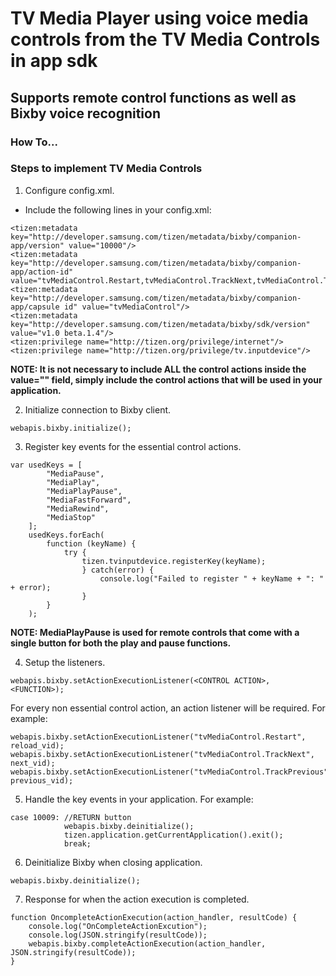 # TV Media Player using voice media controls from the TV Media Controls in app sdk
## Supports remote control functions as well as Bixby voice recognition

### How To...

### Steps to implement TV Media Controls

1. Configure config.xml.
  - Include the following lines in your config.xml:
```
<tizen:metadata key="http://developer.samsung.com/tizen/metadata/bixby/companion-app/version" value="10000"/>
<tizen:metadata key="http://developer.samsung.com/tizen/metadata/bixby/companion-app/action-id" value="tvMediaControl.Restart,tvMediaControl.TrackNext,tvMediaControl.TrackPrevious,tvMediaControl.SkipBackward,tvMediaControl.SkipForward,tvMediaControl.SetPlayPosition,tvMediaControl.SetSubtitle,tvMediaControl.SetShuffle,tvMediaControl.SetScreenFit,tvMediaControl.Screenfit,tvMediaControl.SetSubtitle,tvMediaControl.SetZoom,tvMediaControl.Rotate,tvMediaControl.Set360Mode,tvMediaControl.ContinueWatching,tvMediaControl.SetRepeat,tvMediaControl.TrackPrevious,tvLauncher.Open"/>
<tizen:metadata key="http://developer.samsung.com/tizen/metadata/bixby/companion-app/capsule id" value="tvMediaControl"/>
<tizen:metadata key="http://developer.samsung.com/tizen/metadata/bixby/sdk/version" value="v1.0 beta.1.4"/>
<tizen:privilege name="http://tizen.org/privilege/internet"/>
<tizen:privilege name="http://tizen.org/privilege/tv.inputdevice"/>
```
**NOTE: It is not necessary to include ALL the control actions inside the value="" field, simply include the control actions that will be used in your application.**

2. Initialize connection to Bixby client.
```
webapis.bixby.initialize();
```

3. Register key events for the essential control actions.
```
var usedKeys = [
	    "MediaPause",
	    "MediaPlay",
	    "MediaPlayPause",
	    "MediaFastForward",
	    "MediaRewind",
	    "MediaStop"
	];
	usedKeys.forEach(
	  	function (keyName) {
	  		try {
	  			tizen.tvinputdevice.registerKey(keyName);
	  	    	} catch(error) {
	  	        	console.log("Failed to register " + keyName + ": " + error);
	  	    	}
	  	}
	);
```
**NOTE: MediaPlayPause is used for remote controls that come with a single button for both the play and pause functions.**

4. Setup the listeners.
```
webapis.bixby.setActionExecutionListener(<CONTROL ACTION>, <FUNCTION>);
```
For every non essential control action, an action listener will be required. For example:
```
webapis.bixby.setActionExecutionListener("tvMediaControl.Restart", reload_vid);
webapis.bixby.setActionExecutionListener("tvMediaControl.TrackNext", next_vid);
webapis.bixby.setActionExecutionListener("tvMediaControl.TrackPrevious", previous_vid);
```

5. Handle the key events in your application. For example:
```
case 10009: //RETURN button
	    	webapis.bixby.deinitialize();
    		tizen.application.getCurrentApplication().exit();
    		break;	
```

6. Deinitialize Bixby when closing application.
```
webapis.bixby.deinitialize();
```

7. Response for when the action execution is completed.
```
function OncompleteActionExecution(action_handler, resultCode) {
	console.log("OnCompleteActionExcution");
	console.log(JSON.stringify(resultCode));
	webapis.bixby.completeActionExecution(action_handler, JSON.stringify(resultCode));
}
```
